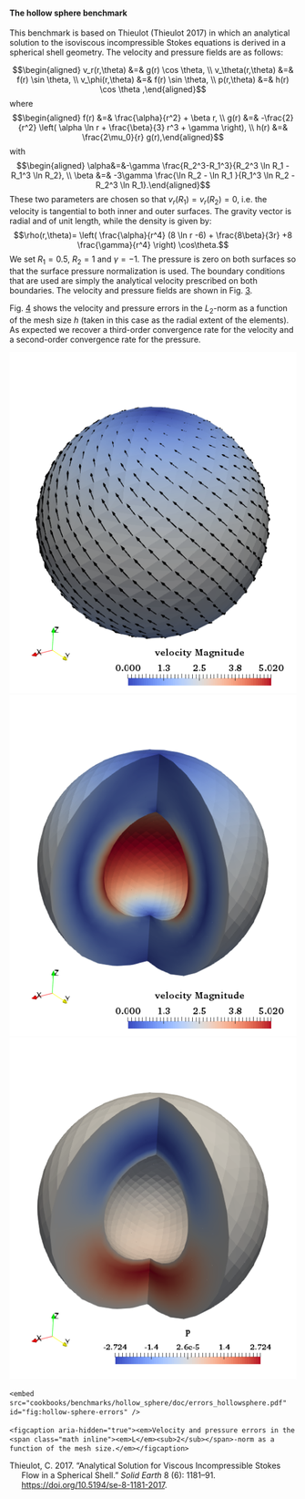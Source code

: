 #### The hollow sphere benchmark

This benchmark is based on Thieulot (Thieulot 2017) in which an analytical
solution to the isoviscous incompressible Stokes equations is derived in a
spherical shell geometry. The velocity and pressure fields are as follows:

$$\begin{aligned}
v_r(r,\theta)      &=& g(r) \cos \theta, \\
v_\theta(r,\theta) &=& f(r) \sin \theta, \\
v_\phi(r,\theta)   &=& f(r) \sin \theta, \\
p(r,\theta)        &=& h(r) \cos \theta ,\end{aligned}$$ where
$$\begin{aligned}
f(r) &=& \frac{\alpha}{r^2} + \beta r, \\
g(r) &=& -\frac{2}{r^2} \left(  \alpha \ln r + \frac{\beta}{3}  r^3  + \gamma \right),   \\
h(r) &=& \frac{2\mu_0}{r} g(r),\end{aligned}$$ with $$\begin{aligned}
\alpha&=&-\gamma \frac{R_2^3-R_1^3}{R_2^3 \ln R_1 - R_1^3 \ln R_2}, \\
\beta &=& -3\gamma \frac{\ln R_2 - \ln R_1  }{R_1^3 \ln R_2 - R_2^3 \ln R_1}.\end{aligned}$$
These two parameters are chosen so that $v_r(R_1)=v_r(R_2)=0$, i.e. the
velocity is tangential to both inner and outer surfaces. The gravity vector is
radial and of unit length, while the density is given by:
$$\rho(r,\theta)=  \left(   \frac{\alpha}{r^4}  (8 \ln r -6) +  \frac{8\beta}{3r}  +8 \frac{\gamma}{r^4}  \right) \cos\theta.$$
We set $R_1=0.5$, $R_2=1$ and $\gamma=-1$. The pressure is zero on both
surfaces so that the surface pressure normalization is used. The boundary
conditions that are used are simply the analytical velocity prescribed on both
boundaries. The velocity and pressure fields are shown in Fig.&nbsp;[3][].

Fig.&nbsp;[4][] shows the velocity and pressure errors in the $L_2$-norm as a
function of the mesh size $h$ (taken in this case as the radial extent of the
elements). As expected we recover a third-order convergence rate for the
velocity and a second-order convergence rate for the pressure.

<img src="vel.png" title="fig:" id="fig:hollow-sphere-vp" alt="Velocity and pressure fields for the hollow sphere benchmark." />
<img src="vel2.png" title="fig:" id="fig:hollow-sphere-vp" alt="Velocity and pressure fields for the hollow sphere benchmark." />
<img src="pressure.png" title="fig:" id="fig:hollow-sphere-vp" alt="Velocity and pressure fields for the hollow sphere benchmark." />

```{figure-md}
<embed src="cookbooks/benchmarks/hollow_sphere/doc/errors_hollowsphere.pdf" id="fig:hollow-sphere-errors" />

<figcaption aria-hidden="true"><em>Velocity and pressure errors in the <span class="math inline"><em>L</em><sub>2</sub></span>-norm as a function of the mesh size.</em></figcaption>
```

<div id="refs" class="references csl-bib-body hanging-indent">

<div id="ref-THIE17" class="csl-entry">

Thieulot, C. 2017. &ldquo;Analytical Solution for Viscous Incompressible
Stokes Flow in a Spherical Shell.&rdquo; *Solid Earth* 8 (6): 1181&ndash;91.
<https://doi.org/10.5194/se-8-1181-2017>.

</div>

</div>

  [3]: #fig:hollow-sphere-vp
  [4]: #fig:hollow-sphere-errors

